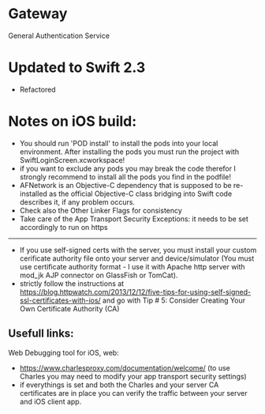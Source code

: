 # Gateway
General Authentication Service

# Updated to Swift 2.3 
- Refactored

# Notes on iOS build:
- You should run 'POD install' to install the pods into your local environment. After installing the pods you must run the project with SwiftLoginScreen.xcworkspace!
- if you want to exclude any pods you may break the code therefor I strongly recommend to install all the pods you find in the podfile!
- AFNetwork is an Objective-C dependency that is supposed to be re-installed as the official Objective-C class bridging into Swift code describes it, if any problem occurs. 
- Check also the Other Linker Flags for consistency
- Take care of the App Transport Security Exceptions: it needs to be set accordingly to run on https
----
- If you use self-signed certs with the server, you must install your custom cerificate authority file onto your server and device/simulator  (You must use certificate authority format - I use it with Apache http server with mod_jk AJP connector on GlassFish or TomCat).
- strictly follow the instructions at https://blog.httpwatch.com/2013/12/12/five-tips-for-using-self-signed-ssl-certificates-with-ios/ and go with Tip # 5: Consider Creating Your Own Certificate Authority (CA)


Usefull links:
----
Web Debugging tool for iOS, web:
- https://www.charlesproxy.com/documentation/welcome/ (to use Charles you may need to modify your app transport security settings)
- if everythings is set and both the Charles and your server CA certificates are in place you can verify the traffic between your server and iOS client app.

